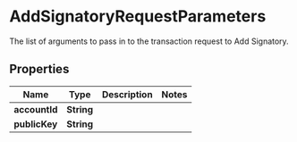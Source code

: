 

# AddSignatoryRequestParameters

The list of arguments to pass in to the transaction request to Add Signatory.

## Properties

| Name | Type | Description | Notes |
|------------ | ------------- | ------------- | -------------|
|**accountId** | **String** |  |  |
|**publicKey** | **String** |  |  |



